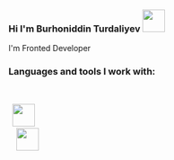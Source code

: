 ### Hi I'm Burhoniddin Turdaliyev <img src="https://media2.giphy.com/media/w1OBpBd7kJqHrJnJ13/200w.webp?cid=ecf05e47ptxiqnjpav1qq8o72e2g6k45gtzh6vhxa2hlrd2z&rid=200w.webp&ct=s" width="40px">

I'm Fronted Developer 

### Languages and tools I work with:
<br/>

<code>
 <img src="https://upload.wikimedia.org/wikipedia/commons/thumb/6/61/HTML5_logo_and_wordmark.svg/2048px-HTML5_logo_and_wordmark.svg.png" width="40px">
  <img src="https://cdn.freebiesupply.com/logos/large/2x/css3-logo-png-transparent.png" width="40px">
</code>
 


